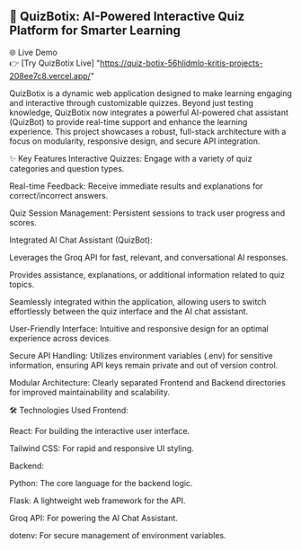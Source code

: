 ## 🚀 **QuizBotix: AI-Powered Interactive Quiz Platform for Smarter Learning**

🌐 Live Demo  
👉 [Try QuizBotix Live] "https://quiz-botix-56hlidmlo-kritis-projects-208ee7c8.vercel.app/"

QuizBotix is a dynamic web application designed to make learning engaging and interactive through customizable quizzes. Beyond just testing knowledge, QuizBotix now integrates a powerful AI-powered chat assistant (QuizBot) to provide real-time support and enhance the learning experience. This project showcases a robust, full-stack architecture with a focus on modularity, responsive design, and secure API integration.

✨ Key Features
Interactive Quizzes: Engage with a variety of quiz categories and question types.

Real-time Feedback: Receive immediate results and explanations for correct/incorrect answers.

Quiz Session Management: Persistent sessions to track user progress and scores.

Integrated AI Chat Assistant (QuizBot):

Leverages the Groq API for fast, relevant, and conversational AI responses.

Provides assistance, explanations, or additional information related to quiz topics.

Seamlessly integrated within the application, allowing users to switch effortlessly between the quiz interface and the AI chat assistant.

User-Friendly Interface: Intuitive and responsive design for an optimal experience across devices.

Secure API Handling: Utilizes environment variables (.env) for sensitive information, ensuring API keys remain private and out of version control.

Modular Architecture: Clearly separated Frontend and Backend directories for improved maintainability and scalability.

🛠️ Technologies Used
Frontend:

React: For building the interactive user interface.

Tailwind CSS: For rapid and responsive UI styling.

Backend:

Python: The core language for the backend logic.

Flask: A lightweight web framework for the API.

Groq API: For powering the AI Chat Assistant.

dotenv: For secure management of environment variables.
